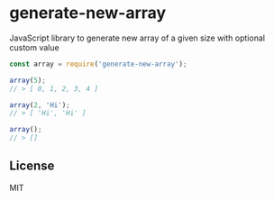 # generate-new-array

JavaScript library to generate new array of a given size with optional custom value

```js
const array = require('generate-new-array');

array(5);
// > [ 0, 1, 2, 3, 4 ]

array(2, 'Hi');
// > [ 'Hi', 'Hi' ]

array();
// > []
```

## License

MIT

